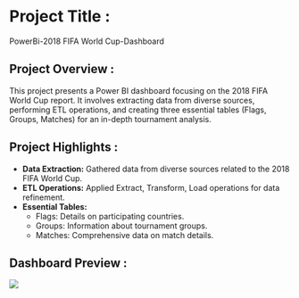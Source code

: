 # Project Title :

PowerBi-2018 FIFA World Cup-Dashboard

## Project Overview :

This project presents a Power BI dashboard focusing on the 2018 FIFA World Cup report. 
It involves extracting data from diverse sources, performing ETL operations, and creating three essential tables (Flags, Groups, Matches) for an in-depth tournament analysis.

## Project Highlights :

- **Data Extraction:** Gathered data from diverse sources related to the 2018 FIFA World Cup.
- **ETL Operations:** Applied Extract, Transform, Load operations for data refinement.
- **Essential Tables:**
  - Flags: Details on participating countries.
  - Groups: Information about tournament groups.
  - Matches: Comprehensive data on match details.

## Dashboard Preview :

![](images/)
